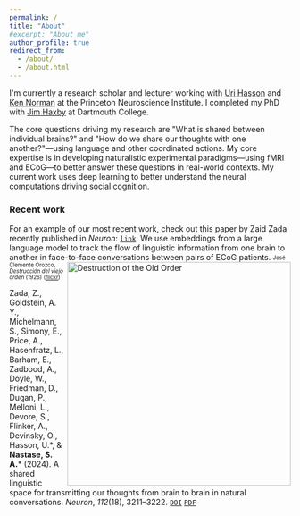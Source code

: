 ```yaml
---
permalink: /
title: "About"
#excerpt: "About me"
author_profile: true
redirect_from: 
  - /about/
  - /about.html
---
```


I'm currently a research scholar and lecturer working with [Uri Hasson](https://www.hassonlab.com/) and [Ken Norman](https://compmem.princeton.edu/) at the Princeton Neuroscience Institute. I completed my PhD with [Jim Haxby](http://haxbylab.dartmouth.edu/) at Dartmouth College.

The core questions driving my research are "What is shared between individual brains?" and "How do we share our thoughts with one another?"—using language and other coordinated actions. My core expertise is in developing naturalistic experimental paradigms—using fMRI and ECoG—to better answer these questions in real-world contexts. My current work uses deep learning to better understand the neural computations driving social cognition.

### Recent work
For an example of our most recent work, check out this paper by Zaid Zada recently published in *Neuron*: [`link`](https://doi.org/10.1016/j.neuron.2024.06.025).  We use embeddings from a large language model to track the flow of linguistic information from one brain to another in face-to-face conversations between pairs of ECoG patients. <img align="right" src="https://snastase.github.io/files/Orozco.jpg" alt="Destruction of the Old Order" width="400"/> <sub><sup>José Clemente Orozco, *Destrucción del viejo orden* (1926) ([flickr](https://flic.kr/p/Dik9uA))</sup></sub>

Zada, Z., Goldstein, A. Y., Michelmann, S., Simony, E., Price, A., Hasenfratz, L., Barham, E., Zadbood, A., Doyle, W., Friedman, D., Dugan, P., Melloni, L., Devore, S., Flinker, A., Devinsky, O., Hasson, U.\*, & **Nastase, S. A.**\* (2024). A shared linguistic space for transmitting our thoughts from brain to brain in natural conversations. *Neuron*, *112*(18), 3211–3222. [`DOI`](https://doi.org/10.1016/j.neuron.2024.06.025) [`PDF`](https://snastase.github.io/files/Zada_Neuron_2024.pdf)
